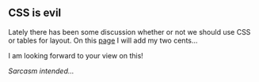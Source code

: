 <article><h2>CSS is evil</h2><p>Lately there has been some discussion whether or not we should use CSS or tables for layout. On this <a href="http://cssisevil.com/">page</a> I will add my two cents...</p><p>I am looking forward to your view on this!</p><p><em>Sarcasm intended...</em></p></article>
